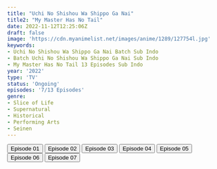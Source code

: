 ```yaml
---
title: "Uchi No Shishou Wa Shippo Ga Nai"
title2: "My Master Has No Tail"
date: 2022-11-12T12:25:06Z
draft: false
image: 'https://cdn.myanimelist.net/images/anime/1289/127754l.jpg'
keywords:
- Uchi No Shishou Wa Shippo Ga Nai Batch Sub Indo
- Batch Uchi No Shishou Wa Shippo Ga Nai Sub Indo
- My Master Has No Tail 13 Episodes Sub Indo
year: '2022'
type: 'TV'
status: 'Ongoing'
episodes: '7/13 Episodes'
genre:
- Slice of Life
- Supernatural
- Historical
- Performing Arts
- Seinen
---
```


<div class="d-g gg-5 gtc-r ai-c">
<button onclick="window.open('?arc=j4gE9FnikL_20221001/1/MP4/Kuramanime-MTNOTL-01-480p-BGlobal','_blank')">Episode 01</button>
<button onclick="window.open('?arc=faOJo5zGZG_20221008/2/MP4/Kuramanime-MTNOTL-02-480p-BGlobal','_blank')">Episode 02</button>
<button onclick="window.open('?arc=vxdKRix8e4_20221015/3/MP4/Kuramanime-MTNOTL-03-480p-BGlobal','_blank')">Episode 03</button>
<button onclick="window.open('?arc=QghRDaRj7B_20221022/4/MP4/Kuramanime-MTNOTL-04-480p-BGlobal','_blank')">Episode 04</button>
<button onclick="window.open('?arc=ZWEFW91LrJ_20221029/5/MP4/Kuramanime-MTNOTL-05-480p-BGlobal','_blank')">Episode 05</button>
<button onclick="window.open('?arc=GXYyuMZZ05_20221104/6/MP4/Kuramanime-MTNOTL-06-480p-BGlobal','_blank')">Episode 06</button>
<button onclick="window.open('?arc=h7MDwhVxVX_20221112/7/MP4/Kuramanime-MTNOTL-07-480p-BGlobal','_blank')">Episode 07</button>
</div>